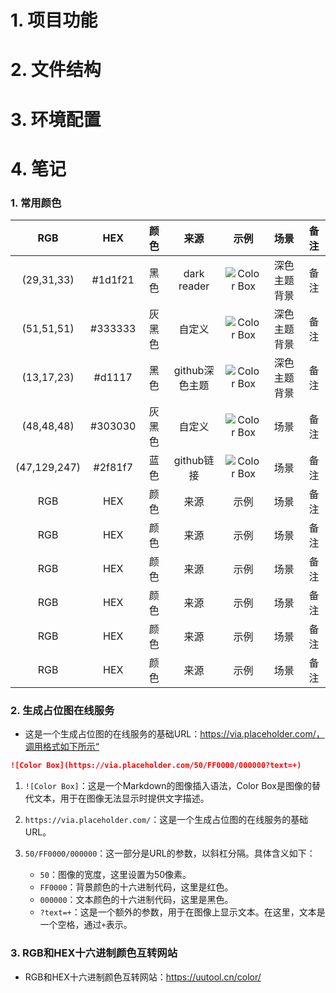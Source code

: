 # 1. 项目功能


# 2. 文件结构



# 3. 环境配置



# 4. 笔记

### 1. 常用颜色

   
| RGB       | HEX       | 颜色      | 来源      | 示例      | 场景     | 备注      |
|:---------:|:---------:|:---------:|:---------:|:---------:|:---------:|:---------:|
| (29,31,33)       | #1d1f21       | 黑色    | dark reader    | ![Color Box](https://via.placeholder.com/50/1d1f21/000000?text=+)         | 深色主题背景   |  备注     |
| (51,51,51)       | #333333       | 灰黑色      | 自定义      |  ![Color Box](https://via.placeholder.com/50/333333/000000?text=+)      | 深色主题背景   | 备注      |
| (13,17,23)      |  #d1117        | 黑色      | github深色主题      | ![Color Box](https://via.placeholder.com/50/d1117/000000?text=+)     | 深色主题背景     | 备注      |
| (48,48,48)       | #303030       | 灰黑色      | 自定义      | ![Color Box](https://via.placeholder.com/50/303030/000000?text=+)      | 场景     | 备注      |
| (47,129,247)      | #2f81f7       |蓝色      | github链接      | ![Color Box](https://via.placeholder.com/50/2f81f7/000000?text=+)      | 场景     | 备注      |
| RGB       | HEX       | 颜色      | 来源      | 示例      | 场景     | 备注      |
| RGB       | HEX       | 颜色      | 来源      | 示例      | 场景     | 备注      |
| RGB       | HEX       | 颜色      | 来源      | 示例      | 场景     | 备注      |
| RGB       | HEX       | 颜色      | 来源      | 示例      | 场景     | 备注      |
| RGB       | HEX       | 颜色      | 来源      | 示例      | 场景     | 备注      |
| RGB       | HEX       | 颜色      | 来源      | 示例      | 场景     | 备注      |




### 2. 生成占位图在线服务

- 这是一个生成占位图的在线服务的基础URL：https://via.placeholder.com/，调用格式如下所示“

```markdown
![Color Box](https://via.placeholder.com/50/FF0000/000000?text=+)
```

1. `![Color Box]`：这是一个Markdown的图像插入语法，Color Box是图像的替代文本，用于在图像无法显示时提供文字描述。

2. `https://via.placeholder.com/`：这是一个生成占位图的在线服务的基础URL。

3. `50/FF0000/000000`：这一部分是URL的参数，以斜杠分隔。具体含义如下：
    - `50`：图像的宽度，这里设置为50像素。
    - `FF0000`：背景颜色的十六进制代码，这里是红色。
    - `000000`：文本颜色的十六进制代码，这里是黑色。
    - `?text=+`：这是一个额外的参数，用于在图像上显示文本。在这里，文本是一个空格，通过`+`表示。



### 3. RGB和HEX十六进制颜色互转网站


- RGB和HEX十六进制颜色互转网站：https://uutool.cn/color/






